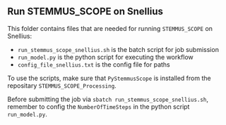 ## Run STEMMUS_SCOPE on Snellius

This folder contains files that are needed for running `STEMMUS_SCOPE` on Snellius:

- `run_stemmus_scope_snellius.sh` is the batch script for job submission
- `run_model.py` is the python script for executing the workflow
- `config_file_snellius.txt` is the config file for paths

To use the scripts, make sure that `PyStemmusScope` is installed from the repositary `STEMMUS_SCOPE_Processing`.

Before submitting the job via `sbatch run_stemmus_scope_snellius.sh`, remember to config the `NumberOfTimeSteps` in the python script `run_model.py`.
